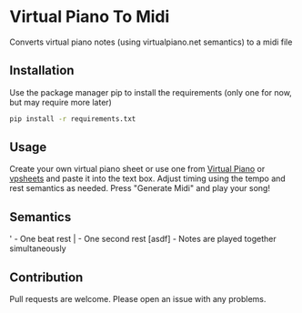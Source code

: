 # Virtual Piano To Midi
 Converts virtual piano notes (using virtualpiano.net semantics) to a midi file

## Installation

Use the package manager pip to install the requirements (only one for now, but may require more later)
```bash
pip install -r requirements.txt
```

## Usage

Create your own virtual piano sheet or use one from [Virtual Piano](https://virtualpiano.net/) or [vpsheets](https://vp-sheets.fly.dev/) and paste it into the text box. Adjust timing using the tempo and rest semantics as needed. Press "Generate Midi" and play your song!

## Semantics

' - One beat rest
| - One second rest
[asdf] - Notes are played together simultaneously

## Contribution

Pull requests are welcome. Please open an issue with any problems.